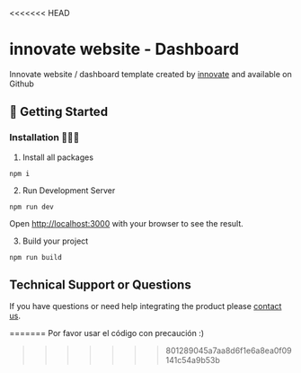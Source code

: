 <<<<<<< HEAD
# innovate website - Dashboard
 Innovate website / dashboard  template created by [innovate](https://innovate.com/) and available on Github

##  🚀 Getting Started 

### Installation 👨🏻‍💻

1. Install all packages

```
npm i
```

2. Run Development Server

```
npm run dev
```
Open [http://localhost:3000](http://localhost:3000) with your browser to see the result.


3. Build your project

```
npm run build
```
## Technical Support or Questions
If you have questions or need help integrating the product please [contact us](https://codescandy.com/contact-us/).

=======
Por favor usar el código con precaución :)
>>>>>>> 801289045a7aa8d6f1e6a8ea0f09141c54a9b53b
